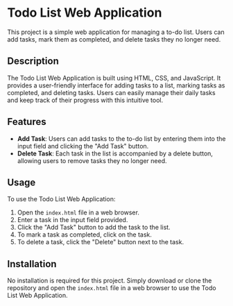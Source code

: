 # Todo List Web Application

This project is a simple web application for managing a to-do list. Users can add tasks, mark them as completed, and delete tasks they no longer need.

## Description

The Todo List Web Application is built using HTML, CSS, and JavaScript. It provides a user-friendly interface for adding tasks to a list, marking tasks as completed, and deleting tasks. Users can easily manage their daily tasks and keep track of their progress with this intuitive tool.

## Features

- **Add Task**: Users can add tasks to the to-do list by entering them into the input field and clicking the "Add Task" button.
- **Delete Task**: Each task in the list is accompanied by a delete button, allowing users to remove tasks they no longer need.


## Usage

To use the Todo List Web Application:

1. Open the `index.html` file in a web browser.
2. Enter a task in the input field provided.
3. Click the "Add Task" button to add the task to the list.
4. To mark a task as completed, click on the task.
5. To delete a task, click the "Delete" button next to the task.

## Installation

No installation is required for this project. Simply download or clone the repository and open the `index.html` file in a web browser to use the Todo List Web Application.

